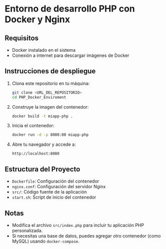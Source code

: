 
# Entorno de desarrollo PHP con Docker y Nginx

## Requisitos
- Docker instalado en el sistema
- Conexión a internet para descargar imágenes de Docker

## Instrucciones de despliegue
1. Clona este repositorio en tu máquina:
   ```bash
   git clone <URL_DEL_REPOSITORIO>
   cd PHP_Docker_Enviroment
   ```

2. Construye la imagen del contenedor:
   ```bash
   docker build -t miapp-php .
   ```

3. Inicia el contenedor:
   ```bash
   docker run -d -p 8080:80 miapp-php
   ```

4. Abre tu navegador y accede a:
   ```
   http://localhost:8080
   ```

## Estructura del Proyecto
- `Dockerfile`: Configuración del contenedor
- `nginx.conf`: Configuración del servidor Nginx
- `src/`: Código fuente de la aplicación
- `start.sh`: Script de inicio del contenedor

## Notas
- Modifica el archivo `src/index.php` para incluir tu aplicación PHP personalizada.
- Si necesitas una base de datos, puedes agregar otro contenedor (como MySQL) usando `docker-compose`.
